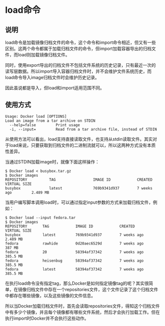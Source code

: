 # load命令

## 说明

load命令是加载镜像归档文件的命令，这个命令和import命令相近，但又有一些区别。这两个命令都属于加载归档文件的命令，但import加载容器导出的归档文件，而load则加载镜像归档文件。

同时，使用export导出的归档文件不包括文件系统的历史记录，只有最近一次的读写层数据。所以import导入容器归档文件时，并不会维护文件系统历史，而load命令导入image归档文件时会维护历史记录。

因此虽说都是导入，但load和import适用范围不同。

## 使用方式

```shell
Usage: Docker load [OPTIONS]
Load an image from a tar archive on STDIN
  --help=false         Print usage
  -i, --input=         Read from a tar archive file, instead of STDIN
```

从使用方法可以看出，load支持直接读取文件，也支持从stdin读取文件。其实对于load来说，只要获取到归档文件的二进制流就可以，所以这两种方式没有本质性差异。

当通过STDIN加载image时，就像下面这样操作：

```shell
$ Docker load < busybox.tar.gz
$ Docker images
REPOSITORY          TAG                 IMAGE ID            CREATED             VIRTUAL SIZE
busybox             latest              769b9341d937        7 weeks ago         2.489 MB
```

当用户编写脚本调用load时，可以通过指定input参数的方式来加载归档文件，例如：

```shell
$ Docker load --input fedora.tar
$ Docker images
REPOSITORY       TAG            IMAGE ID            CREATED             VIRTUAL SIZE
busybox          latest         769b9341d937        7 weeks ago         2.489 MB
fedora           rawhide        0d20aec6529d        7 weeks ago         387 MB
fedora           20             58394af37342        7 weeks ago         385.5 MB
fedora           heisenbug      58394af37342        7 weeks ago         385.5 MB
fedora           latest         58394af37342        7 weeks ago         385.5 MB
```

在执行load命令没有指定tag，那么Docker是如何指定镜像tag的呢？其实很简单，在镜像归档文件中存在一个repositories文件，这个文件记录了这个归档文件中都存在哪些镜像，以及这些镜像的文件信息。

所以当Docker加载归档文件时，首先会读取repositories文件，得知这个归档文件中有多少个镜像，并且每个镜像都有哪些文件系统，然后才会执行加载工作。但在执行import时Docker并不会执行这些动作。
